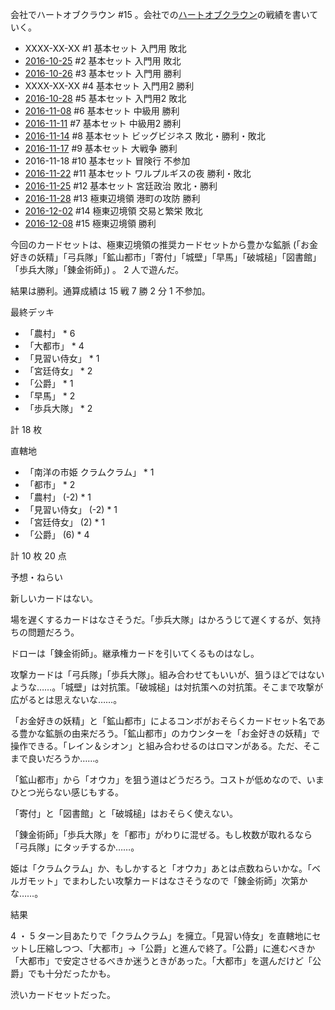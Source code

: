 会社でハートオブクラウン #15 。会社での[ハートオブクラウン](http://hatokura.flipflops.jp)の戦績を書いていく。

- XXXX-XX-XX #1 基本セット 入門用 敗北
- [2016-10-25][] #2 基本セット 入門用 敗北
- [2016-10-26][] #3 基本セット 入門用 勝利
- XXXX-XX-XX #4 基本セット 入門用2 勝利
- [2016-10-28][] #5 基本セット 入門用2 敗北
- [2016-11-08][] #6 基本セット 中級用 勝利
- [2016-11-11][] #7 基本セット 中級用2 勝利
- [2016-11-14][] #8 基本セット ビッグビジネス 敗北・勝利・敗北
- [2016-11-17][] #9 基本セット 大戦争 勝利
- 2016-11-18 #10 基本セット 冒険行 不参加
- [2016-11-22][] #11 基本セット ワルプルギスの夜 勝利・敗北
- [2016-11-25][] #12 基本セット 宮廷政治 敗北・勝利
- [2016-11-28][] #13 極東辺境領 港町の攻防 勝利
- [2016-12-02][] #14 極東辺境領 交易と繁栄 敗北
- [2016-12-08][] #15 極東辺境領 勝利

今回のカードセットは、極東辺境領の推奨カードセットから豊かな鉱脈 (「お金好きの妖精」「弓兵隊」「鉱山都市」「寄付」「城壁」「早馬」「破城槌」「図書館」「歩兵大隊」「錬金術師」) 。 2 人で遊んだ。

結果は勝利。通算成績は 15 戦 7 勝 2 分 1 不参加。

最終デッキ

- 「農村」 * 6
- 「大都市」 * 4
- 「見習い侍女」 * 1
- 「宮廷侍女」 * 2
- 「公爵」 * 1
- 「早馬」 * 2
- 「歩兵大隊」 * 2

計 18 枚

直轄地

- 「南洋の市姫 クラムクラム」 * 1
- 「都市」 * 2
- 「農村」 (-2) * 1
- 「見習い侍女」 (-2) * 1
- 「宮廷侍女」 (2) * 1
- 「公爵」 (6) * 4

計 10 枚 20 点

予想・ねらい

新しいカードはない。

場を遅くするカードはなさそうだ。「歩兵大隊」はかろうじて遅くするが、気持ちの問題だろう。

ドローは「錬金術師」。継承権カードを引いてくるものはなし。

攻撃カードは「弓兵隊」「歩兵大隊」。組み合わせてもいいが、狙うほどではないような……。「城壁」は対抗策。「破城槌」は対抗策への対抗策。そこまで攻撃が広がるとは思えないな……。

「お金好きの妖精」と「鉱山都市」によるコンボがおそらくカードセット名である豊かな鉱脈の由来だろう。「鉱山都市」のカウンターを「お金好きの妖精」で操作できる。「レイン＆シオン」と組み合わせるのはロマンがある。ただ、そこまで良いだろうか……。

「鉱山都市」から「オウカ」を狙う道はどうだろう。コストが低めなので、いまひとつ光らない感じもする。

「寄付」と「図書館」と「破城槌」はおそらく使えない。

「錬金術師」「歩兵大隊」を「都市」がわりに混ぜる。もし枚数が取れるなら「弓兵隊」にタッチするか……。

姫は「クラムクラム」か、もしかすると「オウカ」あとは点数ねらいかな。「ベルガモット」でまわしたい攻撃カードはなさそうなので「錬金術師」次第かな……。

結果

4 ・ 5 ターン目あたりで「クラムクラム」を擁立。「見習い侍女」を直轄地にセットし圧縮しつつ、「大都市」→「公爵」と進んで終了。「公爵」に進むべきか「大都市」で安定させるべきか迷うときがあった。「大都市」を選んだけど「公爵」でも十分だったかも。

渋いカードセットだった。

[2016-10-25]: http://blog.bouzuya.net/2016/10/25/
[2016-10-26]: http://blog.bouzuya.net/2016/10/26/
[2016-10-28]: http://blog.bouzuya.net/2016/10/28/
[2016-11-08]: http://blog.bouzuya.net/2016/11/08/
[2016-11-11]: http://blog.bouzuya.net/2016/11/11/
[2016-11-14]: http://blog.bouzuya.net/2016/11/14/
[2016-11-17]: http://blog.bouzuya.net/2016/11/17/
[2016-11-22]: http://blog.bouzuya.net/2016/11/22/
[2016-11-25]: http://blog.bouzuya.net/2016/11/25/
[2016-11-28]: http://blog.bouzuya.net/2016/11/28/
[2016-12-02]: http://blog.bouzuya.net/2016/12/02/
[2016-12-08]: http://blog.bouzuya.net/2016/12/08/
